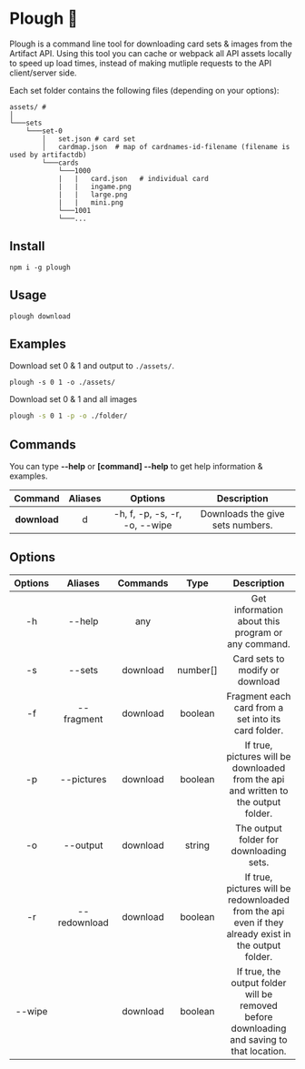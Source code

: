 # Plough 🚜

Plough is a command line tool for downloading card sets & images from the Artifact API. Using this tool you can cache or webpack all API assets locally to speed up load times, instead of making mutliple requests to the API client/server side.

Each set folder contains the following files (depending on your options):
```
assets/ #
│
└───sets
    └───set-0
        │   set.json # card set
        │   cardmap.json  # map of cardnames-id-filename (filename is used by artifactdb)
        └───cards
            └───1000
            |   |   card.json   # individual card
            |   |   ingame.png
            |   |   large.png
            |   |   mini.png
            └───1001
            └───...
```
## Install
```
npm i -g plough
```

## Usage
```
plough download
```

## Examples
Download set 0 & 1 and output to `./assets/`.
```
plough -s 0 1 -o ./assets/
```
Download set 0 & 1 and all images
```bash
plough -s 0 1 -p -o ./folder/
```

## Commands
You can type **--help** or **[command] --help** to get help information & examples.

| Command      | Aliases | Options                       | Description                      |
| :----------: | :-----: | :---------------------------: | :------------------------------: |
| **download** | d       | -h, f, -p, -s, -r, -o, --wipe | Downloads the give sets numbers. |

## Options
| Options | Aliases      | Commands | Type     | Description                                                                                          |
| :-----: | :----------: | :------: | :------: | :--------------------------------------------------------------------------------------------------: |
| -h      | --help       | any      |          | Get information about this program or any command.                                                   |
| -s      | --sets       | download | number[] | Card sets to modify or download                                                                      |
| -f      | --fragment   | download | boolean  | Fragment each card from a set into its card folder.                                                  |
| -p      | --pictures   | download | boolean  | If true, pictures will be downloaded from the api and written to the output folder.                  |
| -o      | --output     | download | string   | The output folder for downloading sets.                                                              |
| -r      | --redownload | download | boolean  | If true, pictures will be redownloaded from the api even if they already exist in the output folder. |
| --wipe  |              | download | boolean  | If true, the output folder will be removed before downloading and saving to that location.           |

